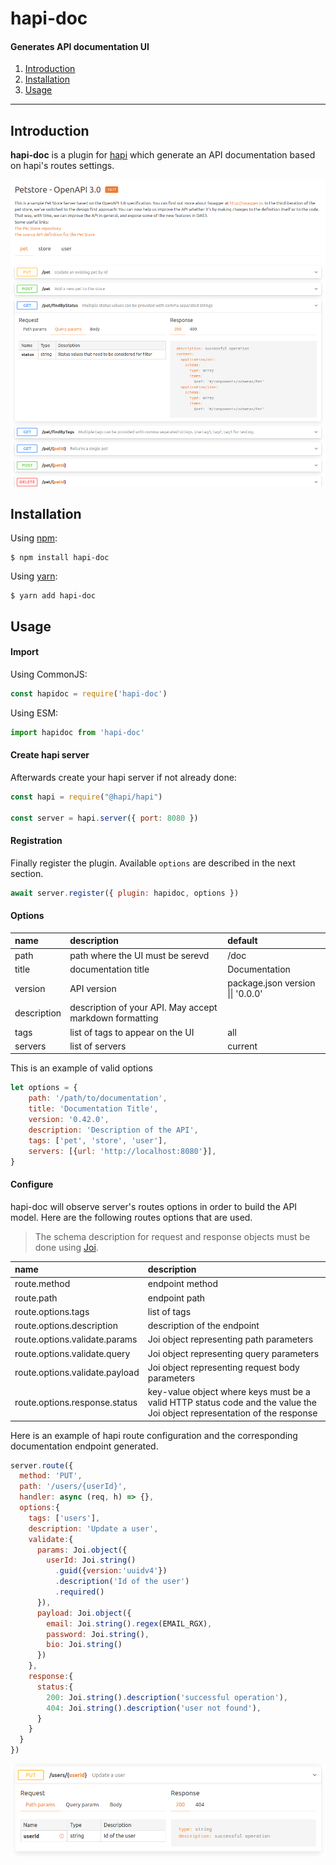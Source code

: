# hapi-doc

#### Generates API documentation UI

1. [Introduction](#introduction)
2. [Installation](#installation)
3. [Usage](#usage)

---

## Introduction

**hapi-doc** is a plugin for [hapi][hapi] which generate an API documentation based on hapi's routes settings.

![overview](doc/ui_overview.png)

## Installation

Using [npm][npm]:

```
$ npm install hapi-doc
```
Using [yarn][yarn]:

```
$ yarn add hapi-doc
```


## Usage

#### Import

Using CommonJS:

```js
const hapidoc = require('hapi-doc')
```
Using ESM:

```js
import hapidoc from 'hapi-doc'
```

#### Create hapi server

Afterwards create your hapi server if not already done:

```js
const hapi = require("@hapi/hapi")

const server = hapi.server({ port: 8080 })
```

#### Registration

Finally register the plugin. Available `options` are described in the next section.

```js
await server.register({ plugin: hapidoc, options })
```

#### Options

| name | description | default | 
| :- | :- | :- |
| path | path where the UI must be serevd | /doc |
| title | documentation title | Documentation |
| version | API version | package.json version \|\| '0.0.0' |
| description | description of your API. May accept markdown formatting |  |
| tags | list of tags to appear on the UI | all |
| servers | list of servers | current |

This is an example of valid options
```js
let options = {
    path: '/path/to/documentation',
    title: 'Documentation Title',
    version: '0.42.0',
    description: 'Description of the API',
    tags: ['pet', 'store', 'user'], 
    servers: [{url: 'http://localhost:8080'}],
}
```

#### Configure

hapi-doc will observe server's routes options in order to build the API model. Here are the following routes options that are used.
> The schema description for request and response objects must be done using [Joi][joi].

| name | description |  
| :- | :- |
| route.method | endpoint method | 
| route.path | endpoint path | 
| route.options.tags | list of tags | 
| route.options.description | description of the endpoint | 
| route.options.validate.params | Joi object representing path parameters | 
| route.options.validate.query | Joi object representing query parameters | 
| route.options.validate.payload | Joi object representing request body parameters | 
| route.options.response.status | key-value object where keys must be a valid HTTP status code and the value the Joi object representation of the response | 

Here is an example of hapi route configuration and the corresponding documentation endpoint generated.

```js
server.route({
  method: 'PUT',
  path: '/users/{userId}',
  handler: async (req, h) => {},
  options:{
    tags: ['users'],
    description: 'Update a user',
    validate:{
      params: Joi.object({
        userId: Joi.string()
          .guid({version:'uuidv4'})
          .description('Id of the user')
          .required()
      }), 
      payload: Joi.object({
        email: Joi.string().regex(EMAIL_RGX),
        password: Joi.string(),
        bio: Joi.string()
      })
    },
    response:{
      status:{
        200: Joi.string().description('successful operation'),
        404: Joi.string().description('user not found'),
      }
    }
  }
})
```
![routeExample](doc/route_example.png)

[hapi]: https://hapi.dev/
[npm]: https://github.com/npm/npm/
[yarn]: [https://yarnpkg.com/]
[joi]: [https://joi.dev/]
